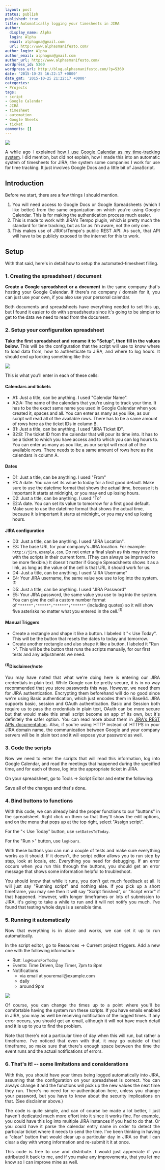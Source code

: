 ```yaml
---
layout: post
status: publish
published: true
title: Automatically logging your timesheets in JIRA
author:
  display_name: Alpha
  login: Alpha
  email: alphagma@gmail.com
  url: http://www.alphasmanifesto.com/
author_login: Alpha
author_email: alphagma@gmail.com
author_url: http://www.alphasmanifesto.com/
wordpress_id: 5360
wordpress_url: http://blog.alphasmanifesto.com/?p=5360
date: '2015-10-25 16:22:17 +0000'
date_gmt: '2015-10-25 21:22:17 +0000'
categories:
- Projects
tags:
- script
- Google Calendar
- JIRA
- timesheet
- automation
- Google Sheets
- ticket
comments: []
---
```


![](/assets/GCalToJira.png)

<p style="text-align: justify;">A while ago I explained <a href="https://blog.alphasmanifesto.com/2015/05/19/my-time-tracker-google-calendar/">how I use Google Calendar as my time-tracking system</a>. I did mention, but did not explain, how I made this into an automatic system of timesheets for JIRA, the system some companies I work for use for time tracking. It just involves Google Docs and a little bit of JavaScript.</p>
<p><!--more--></p>
<h2>Introduction</h2>
<p style="text-align: justify;">Before we start, there are a few things I should mention.</p>
<ol>
<li style="text-align: justify;">You will need access to Google Docs or Google Spreadsheets (which I like better) from the same organization on which you're using Google Calendar. This is for making the authentication process much easier.</li>
<li style="text-align: justify;">This is made to work with JIRA's Tempo plugin, which is pretty much the standard for time tracking, but as far as I'm aware, not the only one.</li>
<li style="text-align: justify;">This makes use of JIRA's/Tempo's public REST API. As such, that API will have to be publicly exposed to the internet for this to work.</li>
</ol>
<h2>Setup</h2>
<p>With that said, here's&nbsp;in detail&nbsp;how to setup the automated-timesheet filling.</p>
<h3>1. Creating the spreadsheet / document</h3>
<p style="text-align: justify;"><strong>Create a Google spreadsheet or a document</strong> in the same company that's hosting your Google Calendar. If there's no company / domain for it, you can just use your own, if you also use your personal calendar.</p>
<p style="text-align: justify;">Both documents and spreadsheets have everything needed to set this up, but I found it easier to do with spreadsheets since it's going to be simpler to get to the data we need to read from the document.</p>
<h3>2. Setup your&nbsp;configuration spreadsheet</h3>
<p style="text-align: justify;"><strong>Take the first spreadsheet and rename it to "Setup", then fill in the values below.&nbsp;</strong>This will be the configuration that the script will use to know where to load data from, how to authenticate to JIRA, and&nbsp;where to log hours. It should end up looking something like this:</p>

![](/assets/TimetrackerSetupSheet.png)

<p style="text-align: justify;">This is what you'll enter in each of these cells:</p>
<h4>Calendars and tickets</h4>
<ul>
<li>A1: Just a title, can be anything. I used "Calendar Name".</li>
<li>A2:A: The name of the calendars that you're using to track your time. It has to be the exact same name you used in Google Calendar when you created it, spaces and all. You can enter as many as you like, as our script will read all of the available rows. There has to be a same amount of rows here as the ticket IDs in column B.</li>
<li>B1: Just a title, can be anything. I used "JIRA Ticket ID".</li>
<li>B2:B: The ticket ID from the calendar that will pour its time into. It has to be a ticket to which you have access and to which you can log hours to. You can enter as many as you like, as our script will read all of the available rows. There needs to be a same amount of rows here as the calendars in column A.</li>
</ul>
<h4>Dates</h4>
<ul>
<li>D1: Just a title, can be anything. I used "From"</li>
<li>E1: A date. You can set its value to today for&nbsp;a first good default. Make sure to use the datetime format that shows the actual time, because it is important it starts at midnight, or you may end up losing hours.</li>
<li>D2: Just a title, can be anything. I used "To"</li>
<li>E2:A date. You can set its value to tomorrow for a first good default. Make sure to use the datetime format that shows the actual time, because it is important it starts at midnight, or you may end up losing hours.</li>
</ul>
<h4>JIRA configuration</h4>
<ul>
<li>D3: Just a title, can be anything. I used "JIRA Location".</li>
<li>E3: The base URL for your company's JIRA location. For example: <code>http://jira.example.com</code>. Do not enter a final slash as this may interfere with the scripts in their current form. (They can always be improved to be more flexible.) It doesn't matter if Google Spreadsheets shows it as a link, as long as the value of the cell is that URL it should work for us.</li>
<li>D4: Just a title, can be anything. I used "JIRA Username"</li>
<li>E4: Your JIRA&nbsp;username, the same value you use to log into the system.<sup>(1)</sup></li>
<li>D5: Just a title, can be anything. I used "JIRA Password"</li>
<li>E5: Your JIRA password, the same value you use to log into the system. You can give the cell a custom number format of&nbsp;<code>"*****";"*****";"*****";"*****"</code>&nbsp;(including quotes) so it will show five asterisks no matter what you entered in the cell.<sup>(1)</sup></li>
</ul>
<h4>Manual Triggers</h4>
<ul>
<li>Create a rectangle and shape it like a button. I labeled it "< Use Today". This will be the button that resets the dates to today and tomorrow.</li>
<li>Create another rectangle and also shape it like a button. I labeled it "Run >". This will be the button that runs the scripts manually, for our first tests and any adjustments we need.</li>
</ul>
<h4 style="text-align: justify;"><sup>(1)</sup>Disclaimer/note</h4>
<p style="text-align: justify;">You may have noted that what we're doing here is entering our JIRA credentials in plain text. While Google can be pretty secure, it is in no way recommended that you store passwords this way. However, we need them for JIRA authentication. Encrypting them beforehand will do no good since we're using Basic authentication, which just encodes them in Base64.&nbsp;JIRA supports basic, session and OAuth authentication. Basic and Session both require us to pass the credentials in plain text, OAuth can be more secure but that would make this small script become an app of its own, but it's definitely the safer option. You can read more about them&nbsp;in <a href="https://developer.atlassian.com/jiradev/jira-apis/jira-rest-apis">JIRA's REST APIs documentation</a>. Also, if you're using HTTP instead of HTTPS in your JIRA domain name, the communication between Google and your company servers will be in plain text and it will expose your password as well.</p>
<h3>3. Code the scripts</h3>
<p style="text-align: justify;">Now we need to enter the scripts that will read this information, log into Google Calendar, and read the meetings that happened during the specified time, and for each of those, log into the appropriate ticket in JIRA.</p>
<p style="text-align: justify;">On your spreadsheet, go to Tools &rarr;&nbsp;Script Editor and enter the following:</p>
<p><script src="https://gist.github.com/AlphaGit/11253803388829d7d051.js"></script></p>
<p style="text-align: justify;">Save all of the changes and that's done.</p>
<h3>4. Bind buttons to functions</h3>
<p style="text-align: justify;">With this code, we can already&nbsp;bind the proper functions to our "buttons" in the spreadsheet. Right click on them so that they'll show the edit options, and on the menu that pops up at the top right, select "Assign script".</p>
<p style="text-align: justify;">For the "< Use Today" button, use&nbsp;<code>setDatesToToday</code>.</p>
<p style="text-align: justify;">For the "Run >" button, use <code>logHours</code>.</p>
<p style="text-align: justify;">With these buttons you can run a couple of tests and make sure everything works as it should. If it doesn't, the script editor allows you to run step by step, look at locals, etc. Everything you need for debugging. If an error occurs when you run this through the buttons, you should get an error message that shows some information helpful to troubleshoot.</p>
<p style="text-align: justify;">You should know that while it runs, you don't get much feedback at all. It will just say "Running script" and nothing else. If you pick up a&nbsp;short timeframe, you may see then it will say "Script finished", or "Script error" if that happened. However, with longer timeframes or lots of submission to JIRA, it's going to take a while to run and it will not notify you much. I've found that testing whole days is a sensible time.</p>
<h3>5. Running it&nbsp;automatically</h3>
<p style="text-align: justify;">Now that everything is in place and works, we can set it up to run automatically.</p>
<p style="text-align: justify;">In the script editor, go to Resources &rarr;&nbsp;Current project triggers. Add a new one with the following information:</p>
<ul>
<li style="text-align: justify;">Run: <code>logHoursForToday</code></li>
<li style="text-align: justify;">Events: Time Driven, Day Timer, 7pm to 8pm</li>
<li>Notifications
<ul>
<li style="text-align: justify;">via email at youremail@example.com</li>
<li style="text-align: justify;">daily</li>
<li style="text-align: justify;">around 9pm</li>
</ul>
</li>
</ul>

![](/assets/triggers.png)

<p style="text-align: justify;">Of course, you can change the times up to a point where you'll be comfortable having the system run these scripts. If you have emails enabled in JIRA, you may as well be receiving notification of the logged times. If any error occurs, you should get an email, although it will not have much detail and it is up to you to find the problem.</p>
<p style="text-align: justify;">Note that there's not a particular time of day when this will run, but rather a timeframe. I've noticed that even with that, it may go outside of that timeframe, so make sure that there's enough space between the time the event runs and the actual notifications of errors.</p>
<h3>6. That's it! -- some limitations and considerations</h3>
<p style="text-align: justify;">With this, you should have your times being logged automatically into JIRA, assuming that the configuration on your spreadsheet is correct. You can always change it and the functions will pick up the new values the next time they run. There's no need for re-authentication here, unless you change your password, but you have to know about the security implications on that. (See disclaimer above.)</p>
<p style="text-align: justify;">The code is quite simple, and can of course be made a lot better, I just haven't dedicated much more effort into it since it works fine.&nbsp;For example, you could have this log into multiple JIRA instances if you had to do that. Or you could have it parse the calendar entry name in order to detect the particular ticket where it needs to send the time. I've been thinking in having a "clear" button that would clear up a particular day in JIRA so that I can clear a day with wrong information and re-submit it it at once.</p>
<p style="text-align: justify;">This code is free to use and distribute. I would just appreciate if you attributed it back to me, and if you make any improvements, that you let me know so I can improve mine as well.</p>
